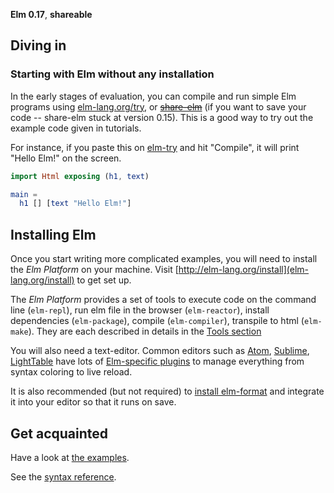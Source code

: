**Elm 0.17**, **shareable** 

## Diving in

### Starting with Elm without any installation

In the early stages of evaluation, you can compile and run simple Elm programs using [elm-lang.org/try](http://elm-lang.org/try), or ~~[share-elm](http://share-elm.com)~~ (if you want to save your code -- share-elm stuck at version 0.15). This is a good way to try out the example code given in tutorials.

For instance, if you paste this on [elm-try](http://elm-lang.org/try) and hit "Compile", it will print "Hello Elm!" on the screen.

```elm
import Html exposing (h1, text)

main =
  h1 [] [text "Hello Elm!"]
```

## Installing Elm

Once you start writing more complicated examples, you will need to install the *Elm Platform* on your machine. Visit [http://elm-lang.org/install](elm-lang.org/install) to get set up.

The *Elm Platform* provides a set of tools to execute code on the command line (`elm-repl`), run elm file in the browser (`elm-reactor`), install dependencies (`elm-package`), compile (`elm-compiler`), transpile to html (`elm-make`). They are each described in details in the [Tools section](tools/)

You will also need a text-editor. Common editors such as [Atom](https://atom.io/), [Sublime](http://www.sublimetext.com/), [LightTable](http://lighttable.com/) have lots of [Elm-specific plugins](http://elm-lang.org/install) to manage everything from syntax coloring to live reload.

It is also recommended (but not required) to [install elm-format](https://github.com/avh4/elm-format#installation-) and integrate it into your editor so that it runs on save.


## Get acquainted

Have a look at [the examples](http://elm-lang.org/Examples.elm).

See the [syntax reference](http://elm-lang.org/learn/Syntax.elm).
